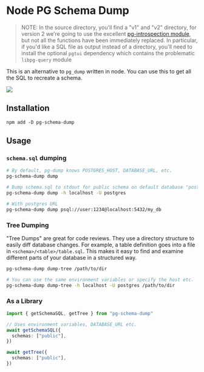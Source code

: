 # Node PG Schema Dump

> NOTE: In the source directory, you'll find a "v1" and "v2" directory, for
> version 2 we're going to use the excellent [pg-introspection module](https://github.com/graphile/crystal/tree/main/utils/pg-introspection), but not all
> the functions have been immediately replaced. In particular, if you'd like
> a SQL file as output instead of a directory, you'll need to install the
> optional `pgtui` dependency which contains the problematic `libpg-query` module

This is an alternative to `pg_dump` written in node. You can use this to get
all the SQL to recreate a schema.

![](https://user-images.githubusercontent.com/1910070/257036161-8a17dc4a-1457-4756-9ad3-52bce0445392.gif)

## Installation

`npm add -D pg-schema-dump`

## Usage

### `schema.sql` dumping

```bash
# By default, pg-dump knows POSTGRES_HOST, DATABASE_URL, etc.
pg-schema-dump dump

# Dump schema.sql to stdout for public schema on default database "postgres"
pg-schema-dump dump -h localhost -U postgres

# With postgres URL
pg-schema-dump dump psql://user:1234@localhost:5432/my_db
```

### Tree Dumping

"Tree Dumps" are great for code reviews. They use a directory structure to
easily diff database changes. For example, a table definition goes into a file
in `<schema>/<table>/table.sql`. This makes it easy to find and examine different
parts of your database in a structured way.

```bash
pg-schema-dump dump-tree /path/to/dir

# You can use the same environment variables or specify the host etc.
pg-schema-dump dump-tree -h localhost -U postgres /path/to/dir
```

### As a Library

```ts
import { getSchemaSQL, getTree } from "pg-schema-dump"

// Uses environment variables, DATABASE_URL etc.
await getSchemaSQL({
  schemas: ["public"],
})

await getTree({
  schemas: ["public"],
})
```
